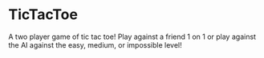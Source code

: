 # TicTacToe

A two player game of tic tac toe! Play against a friend 1 on 1 or play against the AI against the easy, medium, or impossible level!
